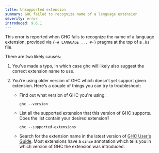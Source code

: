 ```yaml
---
title: Unsupported extension
summary: GHC failed to recognize name of a language extension
severity: error
introduced: 9.6.1
---
```


This error is reported when GHC fails to recognize the name of a language extension, provided via `{-# LANGUAGE ... #-}` pragma at the top of a `.hs` file.

There are two likely causes:

1. You've made a typo, in which case ghc will likely also suggest the correct extension name to use.
2. You're using older version of GHC which doesn't yet support given extension.
    Here's a couple of things you can try to troubleshoot:

    - Find out what version of GHC you're using:

          ghc --version

    - List all the supported extension that this version of GHC supports. Does the list contain your desired extension?

          ghc --supported-extensions

    - Search for the extension name in the latest version of [GHC User's Guide](https://downloads.haskell.org/ghc/latest/docs/users_guide/exts.html). Most extensions have a `since` annotation which tells you in which version of GHC the extension was introduced.
